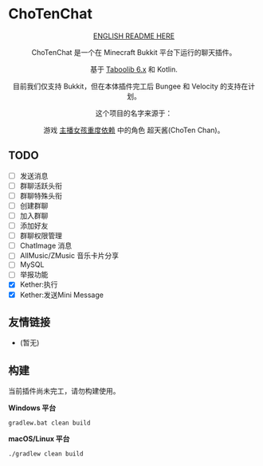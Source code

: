 # ChoTenChat


<div align="center">

[ENGLISH README HERE](README-EN.md)

ChoTenChat 是一个在 Minecraft Bukkit 平台下运行的聊天插件。

基于 <a href = "https://tabooproject.org">Taboolib 6.x</a> 和 Kotlin.

目前我们仅支持 Bukkit，但在本体插件完工后 Bungee 和 Velocity 的支持在计划。

这个项目的名字来源于：
<div style="text-align: center;">游戏 <a href = "https://needy-streamer-overload.fandom.com/wiki/">主播女孩重度依赖</a> 中的角色 超天酱(ChoTen Chan)。</div>
</div>

## TODO
- [ ] 发送消息
- [ ] 群聊活跃头衔
- [ ] 群聊特殊头衔
- [ ] 创建群聊
- [ ] 加入群聊
- [ ] 添加好友
- [ ] 群聊权限管理
- [ ] ChatImage 消息
- [ ] AllMusic/ZMusic 音乐卡片分享
- [ ] MySQL
- [ ] 举报功能
- [x] Kether:执行
- [x] Kether:发送Mini Message

## 友情链接
- (暂无)

## 构建

当前插件尚未完工，请勿构建使用。

**Windows 平台**
```shell
gradlew.bat clean build
```

**macOS/Linux 平台**
```shell
./gradlew clean build
```
